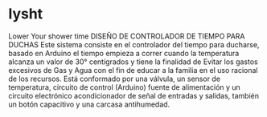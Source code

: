 # lysht
Lower Your shower time
DISEÑO DE CONTROLADOR DE TIEMPO PARA DUCHAS
Este sistema consiste en el controlador del tiempo para ducharse, basado en Arduino el tiempo empieza a correr cuando la temperatura alcanza un valor de 30° centígrados y tiene la finalidad de Evitar los gastos excesivos de Gas y Agua con el fin de educar a la familia en el uso racional de los recursos.
Está conformado por una válvula, un sensor de temperatura, circuito de control (Arduino) fuente de alimentación y un circuito electrónico acondicionador de señal de entradas y salidas, también un botón capacitivo y una carcasa antihumedad.

